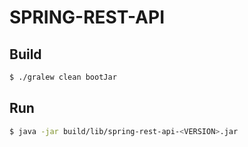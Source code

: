 # SPRING-REST-API

## Build
```bash
$ ./gralew clean bootJar
```

## Run
```bash
$ java -jar build/lib/spring-rest-api-<VERSION>.jar
```

